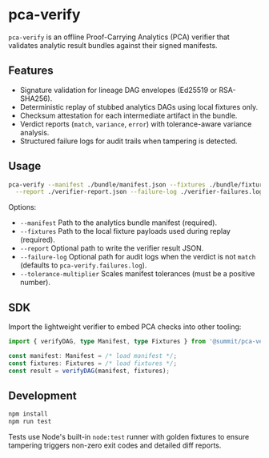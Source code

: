 # pca-verify

`pca-verify` is an offline Proof-Carrying Analytics (PCA) verifier that validates analytic result bundles against their signed manifests.

## Features

- Signature validation for lineage DAG envelopes (Ed25519 or RSA-SHA256).
- Deterministic replay of stubbed analytics DAGs using local fixtures only.
- Checksum attestation for each intermediate artifact in the bundle.
- Verdict reports (`match`, `variance`, `error`) with tolerance-aware variance analysis.
- Structured failure logs for audit trails when tampering is detected.

## Usage

```bash
pca-verify --manifest ./bundle/manifest.json --fixtures ./bundle/fixtures.json \
  --report ./verifier-report.json --failure-log ./verifier-failures.log
```

Options:

- `--manifest` Path to the analytics bundle manifest (required).
- `--fixtures` Path to the local fixture payloads used during replay (required).
- `--report` Optional path to write the verifier result JSON.
- `--failure-log` Optional path for audit logs when the verdict is not `match` (defaults to `pca-verify.failures.log`).
- `--tolerance-multiplier` Scales manifest tolerances (must be a positive number).

## SDK

Import the lightweight verifier to embed PCA checks into other tooling:

```ts
import { verifyDAG, type Manifest, type Fixtures } from '@summit/pca-verify';

const manifest: Manifest = /* load manifest */;
const fixtures: Fixtures = /* load fixtures */;
const result = verifyDAG(manifest, fixtures);
```

## Development

```bash
npm install
npm run test
```

Tests use Node's built-in `node:test` runner with golden fixtures to ensure tampering triggers non-zero exit codes and detailed diff reports.
